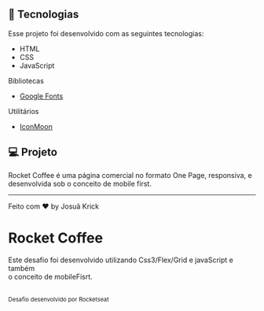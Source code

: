 
## 🚀 Tecnologias

Esse projeto foi desenvolvido com as seguintes tecnologias:

- HTML
- CSS
- JavaScript

Bibliotecas

- [Google Fonts](https://fonts.google.com/)

Utilitários

- [IconMoon](https://icomoon.io/app/#/select)

## 💻 Projeto

Rocket Coffee é uma página comercial no formato One Page, responsiva, e desenvolvida sob o conceito de mobile first.



---

Feito com ♥ by Josuã Krick














<h1>Rocket Coffee</h1>
<p>Este desafio foi desenvolvido utilizando Css3/Flex/Grid e javaScript e também <br>
o conceito de mobileFisrt.</p> <br>
<sub>Desafio desenvolvido por Rocketseat</sub>


